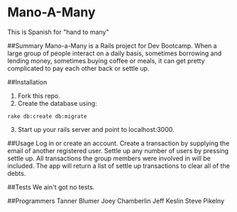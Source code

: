 # Mano-A-Many 
 This is Spanish for "hand to many"

##Summary 
Mano-a-Many is a Rails project for Dev Bootcamp. When a large group of people interact on a daily basis, sometimes borrowing and lending money, sometimes buying coffee or meals, it can get pretty complicated to pay each other back or settle up.

##Installation
1. Fork this repo.
2. Create the database using:
```
rake db:create db:migrate
```
3. Start up your rails server and point to localhost:3000.


##Usage
Log in or create an account.
Create a transaction by supplying the email of another registered user.
Settle up any number of users by pressing settle up.  All transactions the group members were involved in will be included. The app will return a list of settle up transactions to clear all of the debts.

##Tests
We ain't got no tests.

##Programmers
Tanner Blumer
Joey Chamberlin
Jeff Keslin
Steve Pikelny

